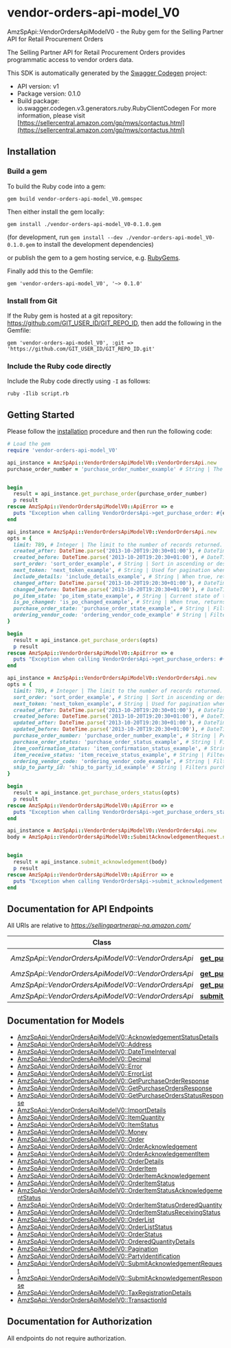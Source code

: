 # vendor-orders-api-model_V0

AmzSpApi::VendorOrdersApiModelV0 - the Ruby gem for the Selling Partner API for Retail Procurement Orders

The Selling Partner API for Retail Procurement Orders provides programmatic access to vendor orders data.

This SDK is automatically generated by the [Swagger Codegen](https://github.com/swagger-api/swagger-codegen) project:

- API version: v1
- Package version: 0.1.0
- Build package: io.swagger.codegen.v3.generators.ruby.RubyClientCodegen
For more information, please visit [https://sellercentral.amazon.com/gp/mws/contactus.html](https://sellercentral.amazon.com/gp/mws/contactus.html)

## Installation

### Build a gem

To build the Ruby code into a gem:

```shell
gem build vendor-orders-api-model_V0.gemspec
```

Then either install the gem locally:

```shell
gem install ./vendor-orders-api-model_V0-0.1.0.gem
```
(for development, run `gem install --dev ./vendor-orders-api-model_V0-0.1.0.gem` to install the development dependencies)

or publish the gem to a gem hosting service, e.g. [RubyGems](https://rubygems.org/).

Finally add this to the Gemfile:

    gem 'vendor-orders-api-model_V0', '~> 0.1.0'

### Install from Git

If the Ruby gem is hosted at a git repository: https://github.com/GIT_USER_ID/GIT_REPO_ID, then add the following in the Gemfile:

    gem 'vendor-orders-api-model_V0', :git => 'https://github.com/GIT_USER_ID/GIT_REPO_ID.git'

### Include the Ruby code directly

Include the Ruby code directly using `-I` as follows:

```shell
ruby -Ilib script.rb
```

## Getting Started

Please follow the [installation](#installation) procedure and then run the following code:
```ruby
# Load the gem
require 'vendor-orders-api-model_V0'

api_instance = AmzSpApi::VendorOrdersApiModelV0::VendorOrdersApi.new
purchase_order_number = 'purchase_order_number_example' # String | The purchase order identifier for the order that you want. Formatting Notes: 8-character alpha-numeric code.


begin
  result = api_instance.get_purchase_order(purchase_order_number)
  p result
rescue AmzSpApi::VendorOrdersApiModelV0::ApiError => e
  puts "Exception when calling VendorOrdersApi->get_purchase_order: #{e}"
end

api_instance = AmzSpApi::VendorOrdersApiModelV0::VendorOrdersApi.new
opts = { 
  limit: 789, # Integer | The limit to the number of records returned. Default value is 100 records.
  created_after: DateTime.parse('2013-10-20T19:20:30+01:00'), # DateTime | Purchase orders that became available after this time will be included in the result. Must be in ISO-8601 date/time format.
  created_before: DateTime.parse('2013-10-20T19:20:30+01:00'), # DateTime | Purchase orders that became available before this time will be included in the result. Must be in ISO-8601 date/time format.
  sort_order: 'sort_order_example', # String | Sort in ascending or descending order by purchase order creation date.
  next_token: 'next_token_example', # String | Used for pagination when there is more purchase orders than the specified result size limit. The token value is returned in the previous API call
  include_details: 'include_details_example', # String | When true, returns purchase orders with complete details. Otherwise, only purchase order numbers are returned. Default value is true.
  changed_after: DateTime.parse('2013-10-20T19:20:30+01:00'), # DateTime | Purchase orders that changed after this timestamp will be included in the result. Must be in ISO-8601 date/time format.
  changed_before: DateTime.parse('2013-10-20T19:20:30+01:00'), # DateTime | Purchase orders that changed before this timestamp will be included in the result. Must be in ISO-8601 date/time format.
  po_item_state: 'po_item_state_example', # String | Current state of the purchase order item. If this value is Cancelled, this API will return purchase orders which have one or more items cancelled by Amazon with updated item quantity as zero.
  is_po_changed: 'is_po_changed_example', # String | When true, returns purchase orders which were modified after the order was placed. Vendors are required to pull the changed purchase order and fulfill the updated purchase order and not the original one. Default value is false.
  purchase_order_state: 'purchase_order_state_example', # String | Filters purchase orders based on the purchase order state.
  ordering_vendor_code: 'ordering_vendor_code_example' # String | Filters purchase orders based on the specified ordering vendor code. This value should be same as 'sellingParty.partyId' in the purchase order. If not included in the filter, all purchase orders for all of the vendor codes that exist in the vendor group used to authorize the API client application are returned.
}

begin
  result = api_instance.get_purchase_orders(opts)
  p result
rescue AmzSpApi::VendorOrdersApiModelV0::ApiError => e
  puts "Exception when calling VendorOrdersApi->get_purchase_orders: #{e}"
end

api_instance = AmzSpApi::VendorOrdersApiModelV0::VendorOrdersApi.new
opts = { 
  limit: 789, # Integer | The limit to the number of records returned. Default value is 100 records.
  sort_order: 'sort_order_example', # String | Sort in ascending or descending order by purchase order creation date.
  next_token: 'next_token_example', # String | Used for pagination when there are more purchase orders than the specified result size limit.
  created_after: DateTime.parse('2013-10-20T19:20:30+01:00'), # DateTime | Purchase orders that became available after this timestamp will be included in the result. Must be in ISO-8601 date/time format.
  created_before: DateTime.parse('2013-10-20T19:20:30+01:00'), # DateTime | Purchase orders that became available before this timestamp will be included in the result. Must be in ISO-8601 date/time format.
  updated_after: DateTime.parse('2013-10-20T19:20:30+01:00'), # DateTime | Purchase orders for which the last purchase order update happened after this timestamp will be included in the result. Must be in ISO-8601 date/time format.
  updated_before: DateTime.parse('2013-10-20T19:20:30+01:00'), # DateTime | Purchase orders for which the last purchase order update happened before this timestamp will be included in the result. Must be in ISO-8601 date/time format.
  purchase_order_number: 'purchase_order_number_example', # String | Provides purchase order status for the specified purchase order number.
  purchase_order_status: 'purchase_order_status_example', # String | Filters purchase orders based on the specified purchase order status. If not included in filter, this will return purchase orders for all statuses.
  item_confirmation_status: 'item_confirmation_status_example', # String | Filters purchase orders based on their item confirmation status. If the item confirmation status is not included in the filter, purchase orders for all confirmation statuses are included.
  item_receive_status: 'item_receive_status_example', # String | Filters purchase orders based on the purchase order's item receive status. If the item receive status is not included in the filter, purchase orders for all receive statuses are included.
  ordering_vendor_code: 'ordering_vendor_code_example', # String | Filters purchase orders based on the specified ordering vendor code. This value should be same as 'sellingParty.partyId' in the purchase order. If not included in filter, all purchase orders for all the vendor codes that exist in the vendor group used to authorize API client application are returned.
  ship_to_party_id: 'ship_to_party_id_example' # String | Filters purchase orders for a specific buyer's Fulfillment Center/warehouse by providing ship to location id here. This value should be same as 'shipToParty.partyId' in the purchase order. If not included in filter, this will return purchase orders for all the buyer's warehouses used for vendor group purchase orders.
}

begin
  result = api_instance.get_purchase_orders_status(opts)
  p result
rescue AmzSpApi::VendorOrdersApiModelV0::ApiError => e
  puts "Exception when calling VendorOrdersApi->get_purchase_orders_status: #{e}"
end

api_instance = AmzSpApi::VendorOrdersApiModelV0::VendorOrdersApi.new
body = AmzSpApi::VendorOrdersApiModelV0::SubmitAcknowledgementRequest.new # SubmitAcknowledgementRequest | Submits acknowledgements for one or more purchase orders from a vendor.


begin
  result = api_instance.submit_acknowledgement(body)
  p result
rescue AmzSpApi::VendorOrdersApiModelV0::ApiError => e
  puts "Exception when calling VendorOrdersApi->submit_acknowledgement: #{e}"
end
```

## Documentation for API Endpoints

All URIs are relative to *https://sellingpartnerapi-na.amazon.com/*

Class | Method | HTTP request | Description
------------ | ------------- | ------------- | -------------
*AmzSpApi::VendorOrdersApiModelV0::VendorOrdersApi* | [**get_purchase_order**](docs/VendorOrdersApi.md#get_purchase_order) | **GET** /vendor/orders/v1/purchaseOrders/{purchaseOrderNumber} | 
*AmzSpApi::VendorOrdersApiModelV0::VendorOrdersApi* | [**get_purchase_orders**](docs/VendorOrdersApi.md#get_purchase_orders) | **GET** /vendor/orders/v1/purchaseOrders | 
*AmzSpApi::VendorOrdersApiModelV0::VendorOrdersApi* | [**get_purchase_orders_status**](docs/VendorOrdersApi.md#get_purchase_orders_status) | **GET** /vendor/orders/v1/purchaseOrdersStatus | 
*AmzSpApi::VendorOrdersApiModelV0::VendorOrdersApi* | [**submit_acknowledgement**](docs/VendorOrdersApi.md#submit_acknowledgement) | **POST** /vendor/orders/v1/acknowledgements | 

## Documentation for Models

 - [AmzSpApi::VendorOrdersApiModelV0::AcknowledgementStatusDetails](docs/AcknowledgementStatusDetails.md)
 - [AmzSpApi::VendorOrdersApiModelV0::Address](docs/Address.md)
 - [AmzSpApi::VendorOrdersApiModelV0::DateTimeInterval](docs/DateTimeInterval.md)
 - [AmzSpApi::VendorOrdersApiModelV0::Decimal](docs/Decimal.md)
 - [AmzSpApi::VendorOrdersApiModelV0::Error](docs/Error.md)
 - [AmzSpApi::VendorOrdersApiModelV0::ErrorList](docs/ErrorList.md)
 - [AmzSpApi::VendorOrdersApiModelV0::GetPurchaseOrderResponse](docs/GetPurchaseOrderResponse.md)
 - [AmzSpApi::VendorOrdersApiModelV0::GetPurchaseOrdersResponse](docs/GetPurchaseOrdersResponse.md)
 - [AmzSpApi::VendorOrdersApiModelV0::GetPurchaseOrdersStatusResponse](docs/GetPurchaseOrdersStatusResponse.md)
 - [AmzSpApi::VendorOrdersApiModelV0::ImportDetails](docs/ImportDetails.md)
 - [AmzSpApi::VendorOrdersApiModelV0::ItemQuantity](docs/ItemQuantity.md)
 - [AmzSpApi::VendorOrdersApiModelV0::ItemStatus](docs/ItemStatus.md)
 - [AmzSpApi::VendorOrdersApiModelV0::Money](docs/Money.md)
 - [AmzSpApi::VendorOrdersApiModelV0::Order](docs/Order.md)
 - [AmzSpApi::VendorOrdersApiModelV0::OrderAcknowledgement](docs/OrderAcknowledgement.md)
 - [AmzSpApi::VendorOrdersApiModelV0::OrderAcknowledgementItem](docs/OrderAcknowledgementItem.md)
 - [AmzSpApi::VendorOrdersApiModelV0::OrderDetails](docs/OrderDetails.md)
 - [AmzSpApi::VendorOrdersApiModelV0::OrderItem](docs/OrderItem.md)
 - [AmzSpApi::VendorOrdersApiModelV0::OrderItemAcknowledgement](docs/OrderItemAcknowledgement.md)
 - [AmzSpApi::VendorOrdersApiModelV0::OrderItemStatus](docs/OrderItemStatus.md)
 - [AmzSpApi::VendorOrdersApiModelV0::OrderItemStatusAcknowledgementStatus](docs/OrderItemStatusAcknowledgementStatus.md)
 - [AmzSpApi::VendorOrdersApiModelV0::OrderItemStatusOrderedQuantity](docs/OrderItemStatusOrderedQuantity.md)
 - [AmzSpApi::VendorOrdersApiModelV0::OrderItemStatusReceivingStatus](docs/OrderItemStatusReceivingStatus.md)
 - [AmzSpApi::VendorOrdersApiModelV0::OrderList](docs/OrderList.md)
 - [AmzSpApi::VendorOrdersApiModelV0::OrderListStatus](docs/OrderListStatus.md)
 - [AmzSpApi::VendorOrdersApiModelV0::OrderStatus](docs/OrderStatus.md)
 - [AmzSpApi::VendorOrdersApiModelV0::OrderedQuantityDetails](docs/OrderedQuantityDetails.md)
 - [AmzSpApi::VendorOrdersApiModelV0::Pagination](docs/Pagination.md)
 - [AmzSpApi::VendorOrdersApiModelV0::PartyIdentification](docs/PartyIdentification.md)
 - [AmzSpApi::VendorOrdersApiModelV0::SubmitAcknowledgementRequest](docs/SubmitAcknowledgementRequest.md)
 - [AmzSpApi::VendorOrdersApiModelV0::SubmitAcknowledgementResponse](docs/SubmitAcknowledgementResponse.md)
 - [AmzSpApi::VendorOrdersApiModelV0::TaxRegistrationDetails](docs/TaxRegistrationDetails.md)
 - [AmzSpApi::VendorOrdersApiModelV0::TransactionId](docs/TransactionId.md)

## Documentation for Authorization

 All endpoints do not require authorization.

